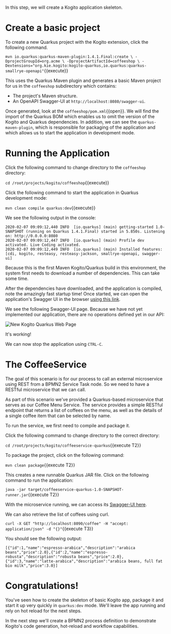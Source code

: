 In this step, we will create a Kogito application skeleton.


# Create a basic project

To create a new Quarkus project with the Kogito extension, click the following command.

`mvn io.quarkus:quarkus-maven-plugin:1.4.1.Final:create \
    -DprojectGroupId=org.acme \
    -DprojectArtifactId=coffeeshop \
    -Dextensions="org.kie.kogito:kogito-quarkus,io.quarkus:quarkus-smallrye-openapi"`{{execute}}


This uses the Quarkus Maven plugin and generates a basic Maven project for us in the `coffeeshop` subdirectory which contains:

* The project's Maven structure.
* An OpenAPI Swagger-UI at `http://localhost:8080/swagger-ui`.

Once generated, look at the `coffeeshop/pom.xml`{{open}}. We will find the import of the Quarkus BOM which enables us to omit the version of the Kogito and Quarkus dependencies. In addition, we can see the `quarkus-maven-plugin`, which is responsible for packaging of the application and which allows us to start the application in development mode.

# Running the Application

Click the following command to change directory to the `coffeeshop` directory:

`cd /root/projects/kogito/coffeeshop`{{execute}}

Click the following command to start the application in Quarkus development mode:

`mvn clean compile quarkus:dev`{{execute}}

We see the following output in the console:

```console
2020-02-07 09:09:12,440 INFO  [io.quarkus] (main) getting-started 1.0-SNAPSHOT (running on Quarkus 1.4.1.Final) started in 5.850s. Listening on: http://0.0.0.0:8080
2020-02-07 09:09:12,447 INFO  [io.quarkus] (main) Profile dev activated. Live Coding activated.
2020-02-07 09:09:12,449 INFO  [io.quarkus] (main) Installed features: [cdi, kogito, resteasy, resteasy-jackson, smallrye-openapi, swagger-ui]
```

Because this is the first Maven Kogito/Quarkus build in this environment, the system first needs to download a number of dependencies. This can take some time.

After the dependencies have downloaded, and the application is compiled, note the amazingly fast startup time! Once started, we can open the application's Swagger UI in the browser [using this link](https://[[CLIENT_SUBDOMAIN]]-8080-[[KATACODA_HOST]].environments.katacoda.com/swagger-ui).

We see the following Swagger-UI page. Because we have not yet implemented our application, there are no operations defined yet in our API:

![New Kogito Quarkus Web Page](/openshift/assets/middleware/middleware-kogito/new-quarkus-empty-swagger-ui.png)

It's working!

We can now stop the application using `CTRL-C`.

# The CoffeeService

The goal of this scenario is for our process to call an external microservice using REST from a BPMN2 Service Task node. So we need to have a RESTful microservice that we can call.

As part of this scenario we've provided a Quarkus-based microservice that serves as our Coffee Menu Service. The service provides a simple RESTful endpoint that returns a list of coffees on the menu, as well as the details of a single coffee item that can be selected by name.

To run the service, we first need to compile and package it.

Click the following command to change directory to the correct directory:

`cd /root/projects/kogito/coffeeservice-quarkus`{{execute T2}}

To package the project, click on the following command:

`mvn clean package`{{execute T2}}

This creates a new runnable Quarkus JAR file. Click on the following command to run the application:

`java -jar target/coffeeservice-quarkus-1.0-SNAPSHOT-runner.jar`{{execute T2}}

With the microservice running, we can access its [Swagger-UI here](https://[[CLIENT_SUBDOMAIN]]-8090-[[KATACODA_HOST]].environments.katacoda.com/swagger-ui).

We can also retrieve the list of coffees using curl.

`curl -X GET "http://localhost:8090/coffee" -H "accept: application/json" -d "{}"`{{execute T3}}

You should see the following output:

```console
[{"id":1,"name":"espresso-arabica","description":"arabica beans","price":2.0},{"id":2,"name":"espresso-robusta","description":"robusta beans","price":2.0},{"id":3,"name":"latte-arabica","description":"arabica beans, full fat bio milk","price":3.0}]
```

# Congratulations!

You've seen how to create the skeleton of basic Kogito app, package it and start it up very quickly in `quarkus:dev` mode. We'll leave the app running and rely on hot reload for the next steps.

In the next step we'll create a BPMN2 process definition to demonstrate Kogito's code generation, hot-reload and workflow capabilities.
